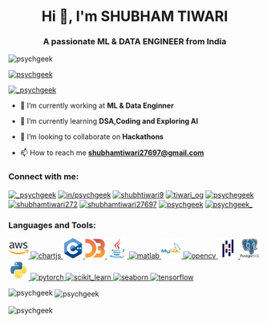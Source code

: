 <h1 align="center">Hi 👋, I'm SHUBHAM TIWARI</h1>
<h3 align="center">A passionate ML & DATA ENGINEER from India</h3>

<p align="left"> <img src="https://komarev.com/ghpvc/?username=psychgeek&label=Profile%20views&color=0e75b6&style=flat" alt="psychgeek" /> </p>

<p align="left"> <a href="https://github.com/ryo-ma/github-profile-trophy"><img src="https://github-profile-trophy.vercel.app/?username=psychgeek" alt="psychgeek" /></a> </p>

<p align="left"> <a href="https://twitter.com/_psychgeek" target="blank"><img src="https://img.shields.io/twitter/follow/_psychgeek?logo=twitter&style=for-the-badge" alt="_psychgeek" /></a> </p>

- 🔭 I’m currently working at **ML & Data Enginner**

- 🌱 I’m currently learning **DSA,Coding and Exploring AI**

- 👯 I’m looking to collaborate on **Hackathons**

- 📫 How to reach me **shubhamtiwari27697@gmail.com**

<h3 align="left">Connect with me:</h3>
<p align="left">
<a href="https://twitter.com/_psychgeek" target="blank"><img align="center" src="https://raw.githubusercontent.com/rahuldkjain/github-profile-readme-generator/master/src/images/icons/Social/twitter.svg" alt="_psychgeek" height="30" width="40" /></a>
<a href="https://linkedin.com/in/in/psychgeek" target="blank"><img align="center" src="https://raw.githubusercontent.com/rahuldkjain/github-profile-readme-generator/master/src/images/icons/Social/linked-in-alt.svg" alt="in/psychgeek" height="30" width="40" /></a>
<a href="https://kaggle.com/shubhtiwari9" target="blank"><img align="center" src="https://raw.githubusercontent.com/rahuldkjain/github-profile-readme-generator/master/src/images/icons/Social/kaggle.svg" alt="shubhtiwari9" height="30" width="40" /></a>
<a href="https://instagram.com/tiwari_og" target="blank"><img align="center" src="https://raw.githubusercontent.com/rahuldkjain/github-profile-readme-generator/master/src/images/icons/Social/instagram.svg" alt="tiwari_og" height="30" width="40" /></a>
<a href="https://www.codechef.com/users/psychegeek" target="blank"><img align="center" src="https://cdn.jsdelivr.net/npm/simple-icons@3.1.0/icons/codechef.svg" alt="psychegeek" height="30" width="40" /></a>
<a href="https://www.hackerrank.com/shubhamtiwari272" target="blank"><img align="center" src="https://raw.githubusercontent.com/rahuldkjain/github-profile-readme-generator/master/src/images/icons/Social/hackerrank.svg" alt="shubhamtiwari272" height="30" width="40" /></a>
<a href="https://www.hackerearth.com/shubhamtiwari27697" target="blank"><img align="center" src="https://raw.githubusercontent.com/rahuldkjain/github-profile-readme-generator/master/src/images/icons/Social/hackerearth.svg" alt="shubhamtiwari27697" height="30" width="40" /></a>
<a href="https://www.topcoder.com/members/psychgeek" target="blank"><img align="center" src="https://raw.githubusercontent.com/rahuldkjain/github-profile-readme-generator/master/src/images/icons/Social/topcoder.svg" alt="psychgeek" height="30" width="40" /></a>
<a href="https://discord.gg/psychgeek_" target="blank"><img align="center" src="https://raw.githubusercontent.com/rahuldkjain/github-profile-readme-generator/master/src/images/icons/Social/discord.svg" alt="psychgeek_" height="30" width="40" /></a>
</p>

<h3 align="left">Languages and Tools:</h3>
<p align="left"> <a href="https://aws.amazon.com" target="_blank" rel="noreferrer"> <img src="https://raw.githubusercontent.com/devicons/devicon/master/icons/amazonwebservices/amazonwebservices-original-wordmark.svg" alt="aws" width="40" height="40"/> </a> <a href="https://www.chartjs.org" target="_blank" rel="noreferrer"> <img src="https://www.chartjs.org/media/logo-title.svg" alt="chartjs" width="40" height="40"/> </a> <a href="https://www.w3schools.com/cpp/" target="_blank" rel="noreferrer"> <img src="https://raw.githubusercontent.com/devicons/devicon/master/icons/cplusplus/cplusplus-original.svg" alt="cplusplus" width="40" height="40"/> </a> <a href="https://d3js.org/" target="_blank" rel="noreferrer"> <img src="https://raw.githubusercontent.com/devicons/devicon/master/icons/d3js/d3js-original.svg" alt="d3js" width="40" height="40"/> </a> <a href="https://www.java.com" target="_blank" rel="noreferrer"> <img src="https://raw.githubusercontent.com/devicons/devicon/master/icons/java/java-original.svg" alt="java" width="40" height="40"/> </a> <a href="https://www.mathworks.com/" target="_blank" rel="noreferrer"> <img src="https://upload.wikimedia.org/wikipedia/commons/2/21/Matlab_Logo.png" alt="matlab" width="40" height="40"/> </a> <a href="https://www.mysql.com/" target="_blank" rel="noreferrer"> <img src="https://raw.githubusercontent.com/devicons/devicon/master/icons/mysql/mysql-original-wordmark.svg" alt="mysql" width="40" height="40"/> </a> <a href="https://opencv.org/" target="_blank" rel="noreferrer"> <img src="https://www.vectorlogo.zone/logos/opencv/opencv-icon.svg" alt="opencv" width="40" height="40"/> </a> <a href="https://pandas.pydata.org/" target="_blank" rel="noreferrer"> <img src="https://raw.githubusercontent.com/devicons/devicon/2ae2a900d2f041da66e950e4d48052658d850630/icons/pandas/pandas-original.svg" alt="pandas" width="40" height="40"/> </a> <a href="https://www.postgresql.org" target="_blank" rel="noreferrer"> <img src="https://raw.githubusercontent.com/devicons/devicon/master/icons/postgresql/postgresql-original-wordmark.svg" alt="postgresql" width="40" height="40"/> </a> <a href="https://www.python.org" target="_blank" rel="noreferrer"> <img src="https://raw.githubusercontent.com/devicons/devicon/master/icons/python/python-original.svg" alt="python" width="40" height="40"/> </a> <a href="https://pytorch.org/" target="_blank" rel="noreferrer"> <img src="https://www.vectorlogo.zone/logos/pytorch/pytorch-icon.svg" alt="pytorch" width="40" height="40"/> </a> <a href="https://scikit-learn.org/" target="_blank" rel="noreferrer"> <img src="https://upload.wikimedia.org/wikipedia/commons/0/05/Scikit_learn_logo_small.svg" alt="scikit_learn" width="40" height="40"/> </a> <a href="https://seaborn.pydata.org/" target="_blank" rel="noreferrer"> <img src="https://seaborn.pydata.org/_images/logo-mark-lightbg.svg" alt="seaborn" width="40" height="40"/> </a> <a href="https://www.tensorflow.org" target="_blank" rel="noreferrer"> <img src="https://www.vectorlogo.zone/logos/tensorflow/tensorflow-icon.svg" alt="tensorflow" width="40" height="40"/> </a> </p>

<p><img align="left" src="https://github-readme-stats.vercel.app/api/top-langs?username=psychgeek&show_icons=true&locale=en&layout=compact" alt="psychgeek" /></p>

<p>&nbsp;<img align="center" src="https://github-readme-stats.vercel.app/api?username=psychgeek&show_icons=true&locale=en" alt="psychgeek" /></p>

<p><img align="center" src="https://github-readme-streak-stats.herokuapp.com/?user=psychgeek&" alt="psychgeek" /></p>

